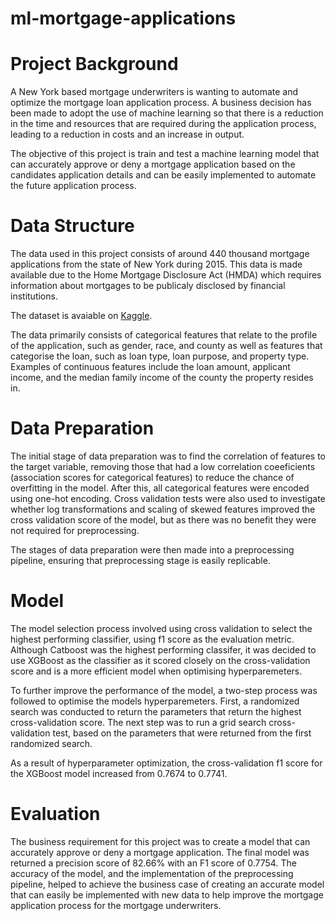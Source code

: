 # ml-mortgage-applications

# Project Background
A New York based mortgage underwriters is wanting to automate and optimize the mortgage loan application process. A business decision has been made to adopt the use of machine learning so that there is a reduction in the time and resources that are required during the application process, leading to a reduction in costs and an increase in output. 

The objective of this project is train and test a machine learning model that can accurately approve or deny a mortgage application based on the candidates application details and can be easily implemented to automate the future application process.

# Data Structure
The data used in this project consists of around 440 thousand mortgage applications from the state of New York during 2015. This data is made available due to the Home Mortgage Disclosure Act (HMDA) which requires information about mortgages to be publicaly disclosed by financial institutions. 

The dataset is avaiable on [Kaggle](https://www.kaggle.com/datasets/jboysen/ny-home-mortgage).

The data primarily consists of categorical features that relate to the profile of the application, such as gender, race, and county as well as features that categorise the loan, such as loan type, loan purpose, and property type. Examples of continuous features include the loan amount, applicant income, and the median family income of the county the property resides in. 

# Data Preparation
The initial stage of data preparation was to find the correlation of features to the target variable, removing those that had a low correlation coeeficients (association scores for categorical features) to reduce the chance of overfitting in the model. After this, all categorical features were encoded using one-hot encoding. Cross validation tests were also used to investigate whether log transformations and scaling of skewed features improved the cross validation score of the model, but as there was no benefit they were not required for preprocessing. 

The stages of data preparation were then made into a preprocessing pipeline, ensuring that preprocessing stage is easily replicable.

# Model
The model selection process involved using cross validation to select the highest performing classifier, using f1 score as the evaluation metric. Although Catboost was the highest performing classifer, it was decided to use XGBoost as the classifier as it scored closely on the cross-validation score and is a more efficient model when optimising hyperparemeters. 

To further improve the performance of the model, a two-step process was followed to optimise the models hyperparemeters. First, a randomized search was conducted to return the parameters that return the highest cross-validation score. The next step was to run a grid search cross-validation test, based on the parameters that were returned from the first randomized search. 

As a result of hyperparameter optimization, the cross-validation f1 score for the XGBoost model increased from 0.7674 to 0.7741.

# Evaluation
The business requirement for this project was to create a model that can accurately approve or deny a mortgage application. The final model was returned a precision score of 82.66% with an F1 score of 0.7754. The accuracy of the model, and the implementation of the preprocessing pipeline, helped to achieve the business case of creating an accurate model that can easily be implemented with new data to help improve the mortgage application process for the mortgage underwriters.

